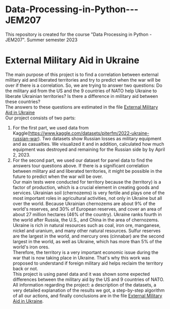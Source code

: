# Data-Processing-in-Python---JEM207
This repository is created for the course "Data Processing in Python - JEM207". Summer semester 2023
# External Military Aid in Ukraine
The main purpose of this project is to find a correlation between external military aid and liberated territories and try to predict when the war will be over if there is a correlation. So, we are trying to answer two questions: Do the military aid from the US and the 9 countries of NATO help Ukraine to liberate Ukrainian territories? Is there a difference in military aid between these countries? <br />
The answers to these questions are estimated in the file [External Military Aid in Ukraine](https://github.com/Vlad-ies/Data-Processing-in-Python---JEM207/blob/main/External%20Military%20Aid%20in%20Ukraine.ipynb) <br />
Our project consists of two parts:
1. For the first part, we used data from Kaggle(https://www.kaggle.com/datasets/piterfm/2022-ukraine-russian-war). Two datasets show Russian losses as military equipment and as casualties. We visualized it and in addition, calculated how much equipment was destroyed and remaining for the Russian side by by April 2, 2023.
2. For the second part,  we used our dataset for panel data to find the answers tour questions above. If there is a significant correlation between military aid and liberated territories, it might be possible in the future to predict when the war will be over. <br />
Our main tests were conducted for territory because the  (territory) is a factor of production, which is a crucial element in creating goods and services. Ukrainian soil (chernozems) is very fertile and plays one of the most important roles in agricultural activities, not only in Ukraine but all over the world. Because Ukrainian chernozems are about 9% of the world's reserves, and 30% of European reserves, and cover an area of about 27 million hectares (46% of the country). Ukraine ranks fourth in the world after Russia, the U.S., and China in the area of chernozems. <br />
Ukraine is rich in natural resources such as coal, iron ore, manganese, nickel and uranium, and many other natural resources. Sulfur reserves are the largest in the world, and mercury ores (cinnabar) are the second largest in the world, as well as Ukraine, which has more than 5% of the world's iron ores.  <br />
Therefore, the territory is a very important economic issue during the war that is now taking place in Ukraine. That's why this work was proposed to understand if foreign military aid helps reclaim the territory back or not.  <br />
This project is using panel data and it was shown some expected differences between the military aid by the US and 9 countries of NATO.  <br />
All information regarding the project: a description of the datasets, a very detailed explanation of the results we got, a step-by-step algorithm of all our actions, and finally conclusions are in the file [External Military Aid in Ukraine](https://github.com/Vlad-ies/Data-Processing-in-Python---JEM207/blob/main/External%20Military%20Aid%20in%20Ukraine.ipynb).   <br />
